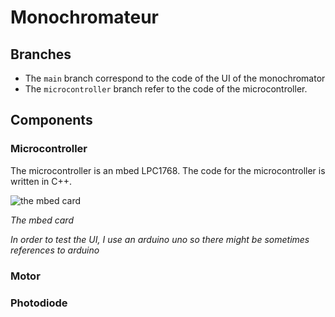 # Monochromateur

## Branches

- The `main` branch correspond to the code of the UI of the monochromator
- The `microcontroller` branch refer to the code of the microcontroller.

## Components
### Microcontroller
The microcontroller is an mbed LPC1768. The code for the microcontroller is written in C++.

![the mbed card](https://os.mbed.com/media/cache/platforms/LPC1768.jpg.250x250_q85.jpg)

*The mbed card*

*In order to test the UI, I use an arduino uno so there might be sometimes references to arduino*
### Motor
### Photodiode


